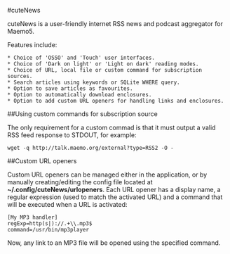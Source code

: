 #cuteNews

cuteNews is a user-friendly internet RSS news and podcast aggregator for Maemo5.

Features include:

    * Choice of 'OSSO' and 'Touch' user interfaces.
    * Choice of 'Dark on light' or 'Light on dark' reading modes.
    * Choice of URL, local file or custom command for subscription sources.
    * Search articles using keywords or SQLite WHERE query.
    * Option to save articles as favourites.
    * Option to automatically download enclosures.
    * Option to add custom URL openers for handling links and enclosures.


##Using custom commands for subscription source

The only requirement for a custom commad is that it must output a valid RSS feed response to STDOUT, for example:

    wget -q http://talk.maemo.org/external?type=RSS2 -O -

##Custom URL openers

Custom URL openers can be managed either in the application, or by manually creating/editing the config file located at 
**~/.config/cuteNews/urlopeners**. Each URL opener has a display name, a regular expression (used to match the activated URL) 
and a command that will be executed when a URL is activated:

    [My MP3 handler]
    regExp=http(s|)://.+\\.mp3$
    command=/usr/bin/mp3player

Now, any link to an MP3 file will be opened using the specified command.
